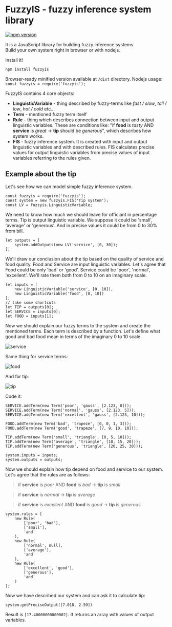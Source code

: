 # FuzzyIS - fuzzy inference system library
[![npm version](https://badge.fury.io/js/fuzzyis.svg)](https://badge.fury.io/js/fuzzyis) 

It is a JavaScript library for building fuzzy inference systems.  
Build your own system right in browser or with nodejs.  

Install it!

`npm install fuzzyis`

Browser-ready minified version available at `/dist` directory.
Nodejs usage:
`const fuzzyis = require('fuzzyis');`

FuzzyIS contains 4 core objects:

* **LinguisticVariable** - thing described by fuzzy-terms like *fast / slow*, *tall / low*, *hot / cold* etc...
* **Term** - mentioned fuzzy term itself
* **Rule** - thing which describes connection between input and output linguistic variables. These are conditions like: "if **food** is *tasty* AND **service** is *great* -> **tip** should be *generous*", which describes how system works.
* **FIS** - fuzzy inference system. It is created with input and output linguistic variables and with described rules.
FIS calculates precise values for output linguistic variables from precise values of input variables referring to the rules given.

## Example about the tip

Let's see how we can model simple fuzzy inference system.

    const fuzzyis = require('fuzzyis');
    const system = new fuzzyis.FIS('Tip system');
    const LV = fuzzyis.LinguisticVariable;

We need to know how much we should leave for officiant in percentage terms. Tip is output linguistic variable. We suppose it could be 'small', 'average' or 'generous'. And in precise values it could be from 0 to 30% from bill.

    let outputs = [
        system.addOutputs(new LV('service', [0, 30]);
    ];

We'll draw our conclusion about the tip based on the quality of service and food quality. Food and Service are input linguistic variables.
Let's agree that Food could be only 'bad' or 'good'. Service could be 'poor', 'normal', 'excellent'. We'll rate them both from 0 to 10 on an imaginary scale.

    let inputs = [
        new LinguisticVariable('service', [0, 10]),
        new LinguisticVariable('food', [0, 10])
    ];
    // take some shortcuts
    let TIP = outputs[0];
    let SERVICE = inputs[0];
    let FOOD = inputs[1];
Now we should explain our fuzzy terms to the system and create the mentioned terms. Each term is described by a function.
Let's define what good and bad food mean in terms of the imaginary 0 to 10 scale.

![service](https://cloud.githubusercontent.com/assets/4989157/21298562/be79342c-c5e6-11e6-8d87-27912258a418.png)

Same thing for service terms:

![food](https://cloud.githubusercontent.com/assets/4989157/21298567/db682a84-c5e6-11e6-85d5-2469cfc729f0.png)

And for tip:

![tip](https://cloud.githubusercontent.com/assets/4989157/21298571/eceb88be-c5e6-11e6-8752-b53de217e6b9.png)

Code it:

    SERVICE.addTerm(new Term('poor', 'gauss', [2.123, 0]));
    SERVICE.addTerm(new Term('normal', 'gauss', [2.123, 5]));
    SERVICE.addTerm(new Term('excellent', 'gauss', [2.123, 10]));

    FOOD.addTerm(new Term('bad', 'trapeze', [0, 0, 1, 3]));
    FOOD.addTerm(new Term('good', 'trapeze', [7, 9, 10, 10]));

    TIP.addTerm(new Term('small', 'triangle', [0, 5, 10]));
    TIP.addTerm(new Term('average', 'triangle', [10, 15, 20]));
    TIP.addTerm(new Term('generous', 'triangle', [20, 25, 30]));

    system.inputs = inputs;
    system.outputs = outputs;

Now we should explain how tip depend on food and service to our system. Let's agree that the rules are as follows:

> if **service** is *poor* AND **food** is *bad* -> **tip** is *small*

> if **service** is *normal* -> **tip** is *average*

> if **service** is *excellent* AND **food** is *good* -> **tip** is *generous*

    system.rules = [
        new Rule(
            ['poor', 'bad'],
            ['small'],
            'and'
        ),
        new Rule(
            ['normal', null],
            ['average'],
            'and'
        ),
        new Rule(
            ['excellent', 'good'],
            ['generous'],
            'and'
        )
    ];

Now we have described our system and can ask it to calculate tip:

    system.getPreciseOutput([7.018, 2.59])

Result is `[17.40000000000002]`. It returns an array with values of output variables.
